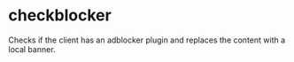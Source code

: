 # checkblocker

Checks if the client has an adblocker plugin and replaces the content with a local banner.
